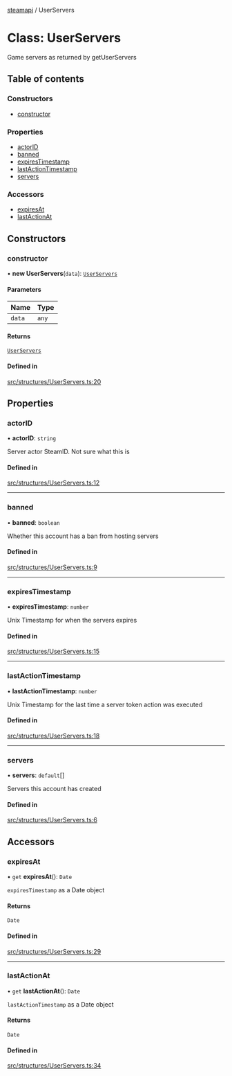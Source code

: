 [steamapi](../README.md) / UserServers

# Class: UserServers

Game servers as returned by getUserServers

## Table of contents

### Constructors

- [constructor](UserServers.md#constructor)

### Properties

- [actorID](UserServers.md#actorid)
- [banned](UserServers.md#banned)
- [expiresTimestamp](UserServers.md#expirestimestamp)
- [lastActionTimestamp](UserServers.md#lastactiontimestamp)
- [servers](UserServers.md#servers)

### Accessors

- [expiresAt](UserServers.md#expiresat)
- [lastActionAt](UserServers.md#lastactionat)

## Constructors

### constructor

• **new UserServers**(`data`): [`UserServers`](UserServers.md)

#### Parameters

| Name | Type |
| :------ | :------ |
| `data` | `any` |

#### Returns

[`UserServers`](UserServers.md)

#### Defined in

[src/structures/UserServers.ts:20](https://github.com/xDimGG/node-steamapi/blob/e50b622/src/structures/UserServers.ts#L20)

## Properties

### actorID

• **actorID**: `string`

Server actor SteamID. Not sure what this is

#### Defined in

[src/structures/UserServers.ts:12](https://github.com/xDimGG/node-steamapi/blob/e50b622/src/structures/UserServers.ts#L12)

___

### banned

• **banned**: `boolean`

Whether this account has a ban from hosting servers

#### Defined in

[src/structures/UserServers.ts:9](https://github.com/xDimGG/node-steamapi/blob/e50b622/src/structures/UserServers.ts#L9)

___

### expiresTimestamp

• **expiresTimestamp**: `number`

Unix Timestamp for when the servers expires

#### Defined in

[src/structures/UserServers.ts:15](https://github.com/xDimGG/node-steamapi/blob/e50b622/src/structures/UserServers.ts#L15)

___

### lastActionTimestamp

• **lastActionTimestamp**: `number`

Unix Timestamp for the last time a server token action was executed

#### Defined in

[src/structures/UserServers.ts:18](https://github.com/xDimGG/node-steamapi/blob/e50b622/src/structures/UserServers.ts#L18)

___

### servers

• **servers**: `default`[]

Servers this account has created

#### Defined in

[src/structures/UserServers.ts:6](https://github.com/xDimGG/node-steamapi/blob/e50b622/src/structures/UserServers.ts#L6)

## Accessors

### expiresAt

• `get` **expiresAt**(): `Date`

`expiresTimestamp` as a Date object

#### Returns

`Date`

#### Defined in

[src/structures/UserServers.ts:29](https://github.com/xDimGG/node-steamapi/blob/e50b622/src/structures/UserServers.ts#L29)

___

### lastActionAt

• `get` **lastActionAt**(): `Date`

`lastActionTimestamp` as a Date object

#### Returns

`Date`

#### Defined in

[src/structures/UserServers.ts:34](https://github.com/xDimGG/node-steamapi/blob/e50b622/src/structures/UserServers.ts#L34)
